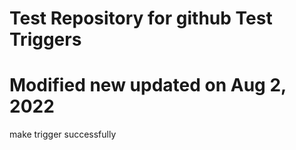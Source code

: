 Test Repository for github
Test Triggers
===========================
Modified new
updated on Aug 2, 2022
===========================
make trigger successfully
